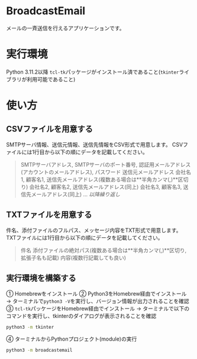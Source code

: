 # BroadcastEmail

メールの一斉送信を行えるアプリケーションです。

# 実行環境
Python 3.11.2以降
`tcl-tk`パッケージがインストール済であること(`tkinter`ライブラリが利用可能であること)

# 使い方

## CSVファイルを用意する

SMTPサーバ情報、送信元情報、送信先情報をCSV形式で用意します。
CSVファイルには1行目から以下の順にデータを記載してください。

> SMTPサーバアドレス, SMTPサーバのポート番号, 認証用メールアドレス(アカウントのメールアドレス), パスワード
> 送信元メールアドレス
> 会社名1, 顧客名1, 送信先メールアドレス(複数ある場合は**半角カンマ(,)**区切り)
> 会社名2, 顧客名2, 送信先メールアドレス(同上)
> 会社名3, 顧客名3, 送信先メールアドレス(同上)
> ... *以降繰り返し*

## TXTファイルを用意する

件名、添付ファイルのフルパス、メッセージ内容をTXT形式で用意します。
TXTファイルには1行目から以下の順にデータを記載してください。

> 件名
> 添付ファイルの絶対パス(複数ある場合は**半角カンマ(,)**区切り, 拡張子名も記載)
> 内容(複数行記載しても良い)

## 実行環境を構築する

① Homebrewをインストール
② Python3をHomebrew経由でインストール
→ ターミナルで`python3 -V`を実行し、バージョン情報が出力されることを確認
③ `tcl-tk`パッケージをHomebrew経由でインストール
→ ターミナルで以下のコマンドを実行し、tkinterのダイアログが表示されることを確認

```sh
python3 -m tkinter
```

④ ターミナルからPythonプロジェクト(module)の実行

```sh
python3 -m broadcastemail
```